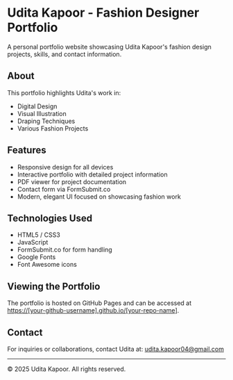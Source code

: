 # Udita Kapoor - Fashion Designer Portfolio

A personal portfolio website showcasing Udita Kapoor's fashion design projects, skills, and contact information.

## About

This portfolio highlights Udita's work in:
- Digital Design
- Visual Illustration
- Draping Techniques
- Various Fashion Projects

## Features

- Responsive design for all devices
- Interactive portfolio with detailed project information
- PDF viewer for project documentation
- Contact form via FormSubmit.co
- Modern, elegant UI focused on showcasing fashion work

## Technologies Used

- HTML5 / CSS3
- JavaScript
- FormSubmit.co for form handling
- Google Fonts
- Font Awesome icons

## Viewing the Portfolio

The portfolio is hosted on GitHub Pages and can be accessed at [https://[your-github-username].github.io/[your-repo-name]](https://[your-github-username].github.io/[your-repo-name]).

## Contact

For inquiries or collaborations, contact Udita at: udita.kapoor04@gmail.com

---

© 2025 Udita Kapoor. All rights reserved.
